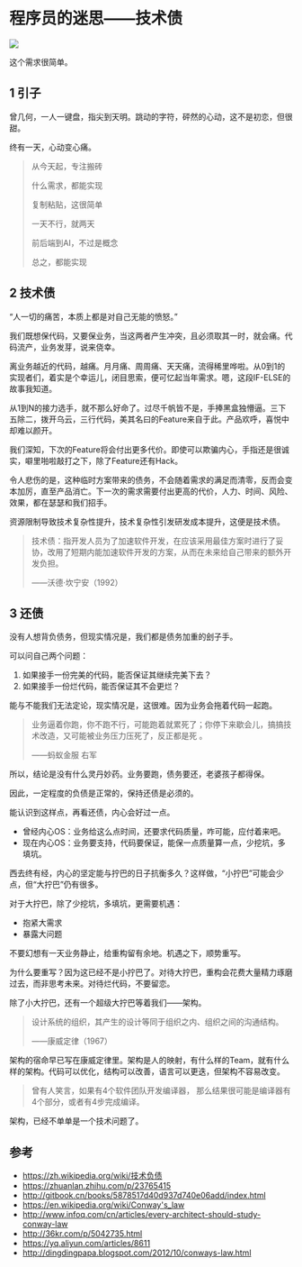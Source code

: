 # 程序员的迷思——技术债

![](tech-debt.jpg)

这个需求很简单。

<!--more-->

## 1 引子

曾几何，一人一键盘，指尖到天明。跳动的字符，砰然的心动，这不是初恋，但很甜。

终有一天，心动变心痛。

> 从今天起，专注搬砖
>
> 什么需求，都能实现
>
> 复制粘贴，这很简单
>
> 一天不行，就两天
>
> 前后端到AI，不过是概念
>
> 总之，都能实现

## 2 技术债

“人一切的痛苦，本质上都是对自己无能的愤怒。”

我们既想保代码，又要保业务，当这两者产生冲突，且必须取其一时，就会痛。代码流产，业务发芽，说来侥幸。

离业务越近的代码，越痛。月月痛、周周痛、天天痛，流得稀里哗啦。从0到1的实现者们，着实是个幸运儿，闭目思索，便可忆起当年需求。嗯，这段IF-ELSE的故事我知道。

从1到N的接力选手，就不那么好命了。过尽千帆皆不是，手捧黑盒独懵逼。三下五除二，拨开乌云，三行代码，美其名曰的Feature来自于此。产品欢呼，喜悦中却难以颜开。

我们深知，下次的Feature将会付出更多代价。即使可以欺骗内心，手指还是很诚实，噼里啪啦敲打之下，除了Feature还有Hack。

令人悲伤的是，这种临时方案带来的债务，不会随着需求的满足而清零，反而会变本加厉，直至产品消亡。下一次的需求需要付出更高的代价，人力、时间、风险、效果，都在瑟瑟和我们招手。

资源限制导致技术复杂性提升，技术复杂性引发研发成本提升，这便是技术债。

> 技术债：指开发人员为了加速软件开发，在应该采用最佳方案时进行了妥协，改用了短期内能加速软件开发的方案，从而在未来给自己带来的额外开发负担。 
>
> ——沃德·坎宁安（1992）

## 3 还债

没有人想背负债务，但现实情况是，我们都是债务加重的刽子手。

可以问自己两个问题：

1. 如果接手一份完美的代码，能否保证其继续完美下去？
2. 如果接手一份烂代码，能否保证其不会更烂？

能与不能我们无法定论，现实情况是，这很难。因为业务会拖着代码一起跑。

> 业务逼着你跑，你不跑不行，可能跑着就累死了；你停下来歇会儿，搞搞技术改造，又可能被业务压力压死了，反正都是死 。
>
> ——蚂蚁金服 右军

所以，结论是没有什么灵丹妙药。业务要跑，债务要还，老婆孩子都得保。

因此，一定程度的负债是正常的，保持还债是必须的。

能认识到这样点，再看还债，内心会好过一点。

- 曾经内心OS：业务给这么点时间，还要求代码质量，咋可能，应付着来吧。
- 现在内心OS：业务要支持，代码要保证，能保一点质量算一点，少挖坑，多填坑。

西去终有经，内心的坚定能与拧巴的日子抗衡多久？这样做，“小拧巴”可能会少点，但“大拧巴”仍有很多。

对于大拧巴，除了少挖坑，多填坑，更需要机遇：

- 抱紧大需求
- 暴露大问题

不要幻想有一天业务静止，给重构留有余地。机遇之下，顺势重写。

为什么要重写？因为这已经不是小拧巴了。对待大拧巴，重构会花费大量精力琢磨过去，而非思考未来。对待烂代码，不要留恋。

除了小大拧巴，还有一个超级大拧巴等着我们——架构。

> 设计系统的组织，其产生的设计等同于组织之内、组织之间的沟通结构。
>
> ——康威定律（1967）

架构的宿命早已写在康威定律里。架构是人的映射，有什么样的Team，就有什么样的架构。代码可以优化，结构可以改善，语言可以更迭，但架构不容易改变。

> 曾有人笑言，如果有4个软件团队开发编译器， 那么结果很可能是编译器有4个部分，或者有4步完成编译。 

架构，已经不单单是一个技术问题了。

## 参考

- <https://zh.wikipedia.org/wiki/技术负债>
- <https://zhuanlan.zhihu.com/p/23765415>
- <http://gitbook.cn/books/5878517d40d937d740e06add/index.html>
- <https://en.wikipedia.org/wiki/Conway's_law>
- <http://www.infoq.com/cn/articles/every-architect-should-study-conway-law>
- <http://36kr.com/p/5042735.html>
- <https://yq.aliyun.com/articles/8611>
- <http://dingdingpapa.blogspot.com/2012/10/conways-law.html>
